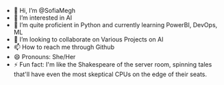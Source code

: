 - 👋 Hi, I’m @SofiaMegh
- 👀 I’m interested in AI
- 🌱 I’m quite proficient in Python and currently learning PowerBI, DevOps, ML
- 💞️ I’m looking to collaborate on Various Projects on AI
- 📫 How to reach me through Github
- 😄 Pronouns: She/Her
- ⚡ Fun fact: I'm like the Shakespeare of the server room, spinning tales that'll have even the most skeptical CPUs on the edge of their seats.

<!---
SofiaMegh/SofiaMegh is a ✨ special ✨ repository because its `README.md` (this file) appears on your GitHub profile.
You can click the Preview link to take a look at your changes.
--->
